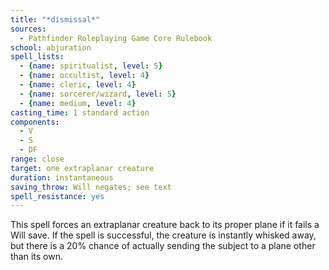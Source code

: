 ```yaml
---
title: "*dismissal*"
sources:
  - Pathfinder Roleplaying Game Core Rulebook
school: abjuration
spell_lists:
  - {name: spiritualist, level: 5}
  - {name: occultist, level: 4}
  - {name: cleric, level: 4}
  - {name: sorcerer/wizard, level: 5}
  - {name: medium, level: 4}
casting_time: 1 standard action
components:
  - V
  - S
  - DF
range: close
target: one extraplanar creature
duration: instantaneous
saving_throw: Will negates; see text
spell_resistance: yes
---
```


This spell forces an extraplanar creature back to its proper plane if it fails a Will save. If the spell is successful, the creature is instantly whisked away, but there is a 20% chance of actually sending the subject to a plane other than its own.

